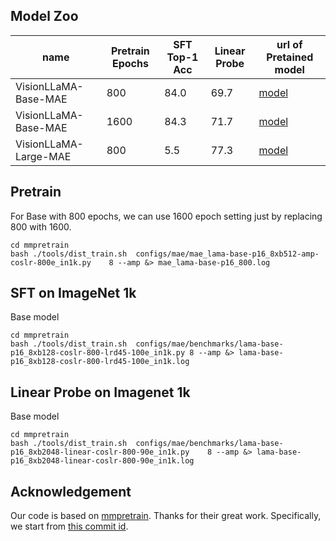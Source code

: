 ## Model Zoo
| name                  | Pretrain Epochs | SFT Top-1 Acc | Linear Probe| url of Pretained model                                                             |
|-----------------------|-----------------|---------------|-----------------------------------------------|------------------------------------------------------------------------------------| 
| VisionLLaMA-Base-MAE  | 800             | 84.0          |69.7| [model](https://huggingface.co/mtgv/VisionLLaMA-Base-MAE/blob/main/epoch_800.pth)  |
| VisionLLaMA-Base-MAE  | 1600            | 84.3          |71.7| [model](https://huggingface.co/mtgv/VisionLLaMA-Base-MAE/blob/main/epoch_1600.pth) |
| VisionLLaMA-Large-MAE | 800             | 5.5           |77.3| [model](https://huggingface.co/mtgv/VisionLLaMA-Large-MAE/blob/main/epoch_800.pth) |


## Pretrain
For Base with 800 epochs, we can use 1600 epoch setting just by replacing 800 with 1600.
```
cd mmpretrain
bash ./tools/dist_train.sh  configs/mae/mae_lama-base-p16_8xb512-amp-coslr-800e_in1k.py    8 --amp &> mae_lama-base-p16_800.log
```
## SFT on ImageNet 1k
Base model 
```
cd mmpretrain
bash ./tools/dist_train.sh  configs/mae/benchmarks/lama-base-p16_8xb128-coslr-800-lrd45-100e_in1k.py 8 --amp &> lama-base-p16_8xb128-coslr-800-lrd45-100e_in1k.log
```
## Linear Probe on Imagenet 1k
Base model
```
cd mmpretrain
bash ./tools/dist_train.sh  configs/mae/benchmarks/lama-base-p16_8xb2048-linear-coslr-800-90e_in1k.py    8 --amp &> lama-base-p16_8xb2048-linear-coslr-800-90e_in1k.log

```


## Acknowledgement

Our code is based on [mmpretrain](https://github.com/open-mmlab/mmpretrain.git). Thanks for their great work. Specifically, we start from [this commit id](https://github.com/open-mmlab/mmpretrain/commit/17a886cb5825cd8c26df4e65f7112d404b99fe12).